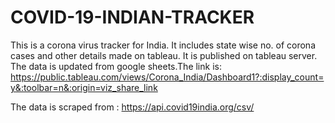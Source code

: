 # COVID-19-INDIAN-TRACKER
This is a corona virus tracker for India. It includes state wise no. of corona cases and other details made on tableau. It is published on tableau server. The data is updated from google sheets.The link is: https://public.tableau.com/views/Corona_India/Dashboard1?:display_count=y&:toolbar=n&:origin=viz_share_link

The data is scraped from : https://api.covid19india.org/csv/
